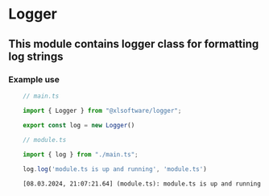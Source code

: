 # Logger

## This module contains logger class for formatting log strings

### Example use

```ts
    // main.ts

    import { Logger } from "@xlsoftware/logger";

    export const log = new Logger()
```

```ts
    // module.ts
    
    import { log } from "./main.ts";

    log.log('module.ts is up and running', 'module.ts')
```

```
    [08.03.2024, 21:07:21.64] (module.ts): module.ts is up and running
```